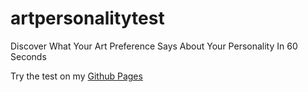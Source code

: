 # artpersonalitytest
Discover What Your Art Preference Says About Your Personality In 60 Seconds

Try the test on my [Github Pages](https://florianmgedeon.github.io/artpersonalitytest/)
